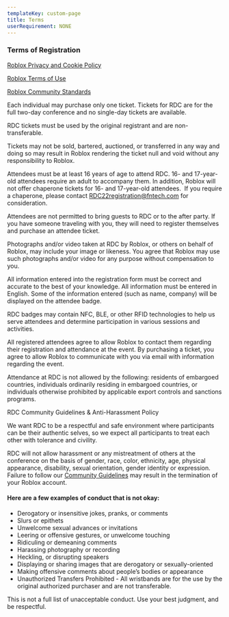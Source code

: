 ```yaml
---
templateKey: custom-page
title: Terms
userRequirement: NONE
---
```

### Terms of Registration

[Roblox Privacy and Cookie Policy](https://en.help.roblox.com/hc/en-us/articles/115004630823-Roblox-Privacy-and-Cookie-Policy-)



[Roblox Terms of Use](https://en.help.roblox.com/hc/en-us/articles/115004647846-Roblox-Terms-of-Use)



[Roblox Community Standards](https://en.help.roblox.com/hc/en-us/articles/203313410-Roblox-Community-Standards)



Each individual may purchase only one ticket. Tickets for RDC are for the full two-day conference and no single-day tickets are available.



RDC tickets must be used by the original registrant and are non-transferable.



Tickets may not be sold, bartered, auctioned, or transferred in any way and doing so may result in Roblox rendering the ticket null and void without any responsibility to Roblox.



Attendees must be at least 16 years of age to attend RDC. 16- and 17-year-old attendees require an adult to accompany them. In addition, Roblox will not offer chaperone tickets for 16- and 17-year-old attendees.  If you require a chaperone, please contact [RDC22registration@fntech.com](mailto:RDC22registration@fntech.com) for consideration.



Attendees are not permitted to bring guests to RDC or to the after party. If you have someone traveling with you, they will need to register themselves and purchase an attendee ticket.

Photographs and/or video taken at RDC by Roblox, or others on behalf of Roblox, may include your image or likeness. You agree that Roblox may use such photographs and/or video for any purpose without compensation to you.



All information entered into the registration form must be correct and accurate to the best of your knowledge. All information must be entered in English. Some of the information entered (such as name, company) will be displayed on the attendee badge.



RDC badges may contain NFC, BLE, or other RFID technologies to help us serve attendees and determine participation in various sessions and activities.



All registered attendees agree to allow Roblox to contact them regarding their registration and attendance at the event. By purchasing a ticket, you agree to allow Roblox to communicate with you via email with information regarding the event.



Attendance at RDC is not allowed by the following: residents of embargoed countries, individuals ordinarily residing in embargoed countries, or individuals otherwise prohibited by applicable export controls and sanctions programs.



RDC Community Guidelines & Anti-Harassment Policy



We want RDC to be a respectful and safe environment where participants can be their authentic selves, so we expect all participants to treat each other with tolerance and civility. 



RDC will not allow harassment or any mistreatment of others at the conference on the basis of gender, race, color, ethnicity, age, physical appearance, disability, sexual orientation, gender identity or expression. Failure to follow our [Community Guidelines](https://en.help.roblox.com/hc/en-us/articles/203313410-Roblox-Community-Standards) may result in the termination of your Roblox account.



#### Here are a few examples of conduct that is not okay:

* Derogatory or insensitive jokes, pranks, or comments
* Slurs or epithets
* Unwelcome sexual advances or invitations
* Leering or offensive gestures, or unwelcome touching
* Ridiculing or demeaning comments
* Harassing photography or recording
* Heckling, or disrupting speakers
* Displaying or sharing images that are derogatory or sexually-oriented
* Making offensive comments about people’s bodies or appearance
* Unauthorized Transfers Prohibited - All wristbands are for the use by the original authorized purchaser and are not transferable.



This is not a full list of unacceptable conduct. Use your best judgment, and be respectful.